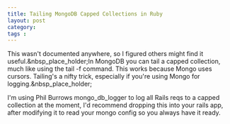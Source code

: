 ```yaml
---
title: Tailing MongoDB Capped Collections in Ruby
layout: post
category: 
tags : 
---
```





This wasn't documented anywhere, so I figured others might find it
useful.&nbsp_place_holder;In MongoDB you can tail a capped collection, much
like using the tail -f command. This works because Mongo uses cursors.
Tailing's a nifty trick, especially if you're using Mongo for
logging.&nbsp_place_holder;

I'm using Phil Burrows mongo_db_logger to log all Rails reqs to a capped
collection at the moment, I'd recommend dropping this into your rails app,
after modifying it to read your mongo config so you always have it ready.

<script src="https://gist.github.com/550650.js?file=Tailing%20a%20MongoDB%20capped%20collection.rb"></script>
